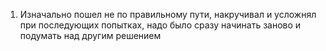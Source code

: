 1. Изначально пошел не по правильному пути, накручивал и усложнял при последующих попытках, надо было сразу начинать заново и подумать над другим решением 
